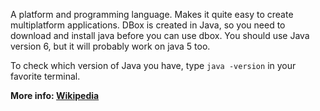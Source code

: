 A platform and programming language. Makes it quite easy to create multiplatform applications. DBox is created in Java, so you need to download and install java before you can use dbox. You should use Java version 6, but it will probably work on java 5 too.

To check which version of Java you have, type `java -version` in your favorite terminal.

**More info: [Wikipedia](http://en.wikipedia.org/wiki/Java_%28programming_language%29)**


